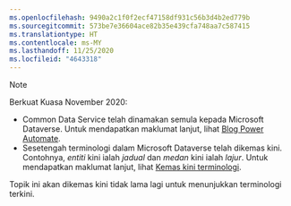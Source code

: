 ```yaml
---
ms.openlocfilehash: 9490a2c1f0f2ecf47158df931c56b3d4b2ed779b
ms.sourcegitcommit: 573be7e36604ace82b35e439cfa748aa7c587415
ms.translationtype: HT
ms.contentlocale: ms-MY
ms.lasthandoff: 11/25/2020
ms.locfileid: "4643318"
---
```

> [!NOTE]
> Berkuat Kuasa November 2020:
>
> - Common Data Service telah dinamakan semula kepada Microsoft Dataverse. Untuk mendapatkan maklumat lanjut, lihat [Blog Power Automate](https://aka.ms/PAuAppBlog).
> - Sesetengah terminologi dalam Microsoft Dataverse telah dikemas kini. Contohnya, *entiti* kini ialah *jadual* dan *medan* kini ialah *lajur*. Untuk mendapatkan maklumat lanjut, lihat [Kemas kini terminologi](https://go.microsoft.com/fwlink/?linkid=2147247).
>
> Topik ini akan dikemas kini tidak lama lagi untuk menunjukkan terminologi terkini.
